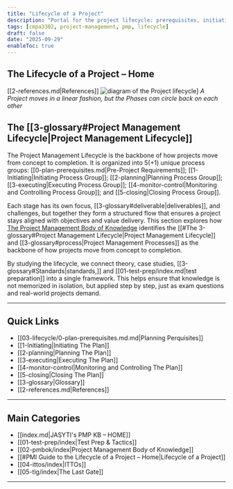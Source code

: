 ```yaml
---
title: "Lifecycle of a Project"
description: "Portal for the project lifecycle: prerequisites, initiating, planning, executing, monitoring/controlling, and closing."
tags: [cmpa3302, project-management, pmp, lifecycle]
draft: false
date: "2025-09-29"
enableToc: true
---
```

## The Lifecycle of a Project – Home
 [[2-references.md|References]]
 ![diagram of the Project lifecycle](lifecycle.jpg)]
 *A Project moves in a linear fashion, but the Phases can circle back on each other*
 
  ## The [[3-glossary#Project Management Lifecycle|Project Management Lifecycle]]
  The Project Management Lifecycle is the backbone of how projects move from concept to completion. It is organized into 5(+1) unique process groups: [[0-plan-prerequisites.md|Pre-Project Requirements]]; [[1-Initiating|Initiating Process Group]]; [[2-planning|Planning Process Group]]; [[3-executing|Executing Process Group]]; [[4-monitor-control|Monitoring and Controlling Process Group]]; and [[5-closing|Closing Process Group]].  

Each stage has its own focus, [[3-glossary#deliverable|deliverables]], and challenges, but together they form a structured flow that ensures a project stays aligned with objectives and value delivery.  This section explores how [The Project Management Body of Knowledge](https://www.pmi.org/standards/pmbok) identifies the [[#The 3-glossary#Project Management Lifecycle|Project Management Lifecycle]] and [[3-glossary#process|Project Management Processes]] as the backbone of how projects move from concept to completion.

By studying the lifecycle, we connect theory, case studies, [[3-glossary#Standards|standards,]] and [[01-test-prep/index.md|test preparation]] into a single framework. This helps ensure that knowledge is not memorized in isolation, but applied step by step, just as exam questions and real-world projects demand. 

---
## Quick Links

- [[03-lifecycle/0-plan-prerequisites.md.md|Planning Perquisites]]
- [[1-Initiating|Initiating The Plan]]
- [[2-planning|Planning The Plan]]
- [[3-executing|Executing The Plan]]
- [[4-monitor-control|Monitoring and Controlling The Plan]]
- [[5-closing|Closing The Plan]]
- [[3-glossary|Glossary]]
- [[2-references.md|References]]

---
## Main Categories
- [[index.md|JASYTI's PMP KB – HOME]]
- [[01-test-prep/index|Test Prep & Tactics]]
- [[02-pmbok/index|Project Management Body of Knowledge]]
- [[#PMI Guide to the Lifecycle of a Project – Home|Lifecycle of a Project]]
- [[04-ittos/index|ITTOs]]
- [[05-tlg/index|The Last Gate]]

---
